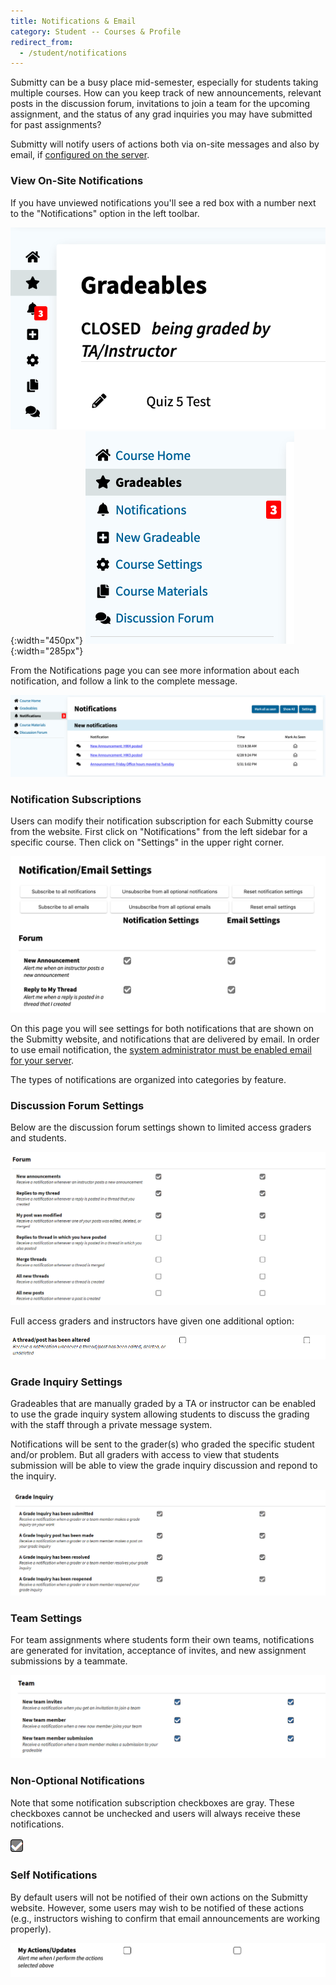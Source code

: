 ```yaml
---
title: Notifications & Email
category: Student -- Courses & Profile
redirect_from:
  - /student/notifications
---
```


Submitty can be a busy place mid-semester, especially for students
taking multiple courses.  How can you keep track of new announcements,
relevant posts in the discussion forum, invitations to join a team for
the upcoming assignment, and the status of any grad inquiries you may
have submitted for past assignments?

Submitty will notify users of actions both via on-site messages and
also by email, if [configured on the server](/sysadmin/email_configuration).



### View On-Site Notifications

If you have unviewed notifications you'll see a red box with a number
next to the "Notifications" option in the left toolbar.

![](/images/notifications/notification_collapsed.png){:width="450px"}
![](/images/notifications/notification_expanded.png){:width="285px"}

From the Notifications page you can see more information about each
notification, and follow a link to the complete message.

![](/images/notifications/notification_page.png)


### Notification Subscriptions

Users can modify their notification subscription for each Submitty
course from the website.  First click on "Notifications" from the left
sidebar for a specific course.  Then click on "Settings" in the upper
right corner.

![](/images/notifications/notification_settings_page.PNG)

On this page you will see settings for both notifications that are
shown on the Submitty website, and notifications that are delivered by
email.  In order to use email notification, the
[system administrator must be enabled email for your server](/sysadmin/email_configuration).

The types of notifications are organized into categories by feature.


### Discussion Forum Settings

Below are the discussion forum settings shown to limited access graders
and students.

![](/images/notifications/forum_notification_settings.PNG)


Full access graders and instructors have given one additional option:

![](/images/notifications/forum_notification_settings_full.PNG)


### Grade Inquiry Settings

Gradeables that are manually graded by a TA or instructor can be
enabled to use the grade inquiry system allowing students to discuss
the grading with the staff through a private message system.

Notifications will be sent to the grader(s) who graded the specific
student and/or problem.  But all graders with access to view that
students submission will be able to view the grade inquiry discussion
and repond to the inquiry.

![](/images/notifications/grade_inquiry_notification_settings.PNG)


### Team Settings

For team assignments where students form their own teams,
notifications are generated for invitation, acceptance of invites, and
new assignment submissions by a teammate.

![](/images/notifications/team_notification_settings.PNG)


### Non-Optional Notifications

Note that some notification subscription checkboxes are gray.  These
checkboxes cannot be unchecked and users will always receive these
notifications.

![](/images/notifications/disabled_checkbox.PNG)


### Self Notifications

By default users will not be notified of their own actions on the
Submitty website.  However, some users may wish to be notified of
these actions (e.g., instructors wishing to confirm that email
announcements are working properly).

![](/images/notifications/self_notifications.png)

